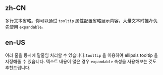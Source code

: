 ## zh-CN

多行文本省略。你可以通过 `tooltip` 属性配置省略展示内容，大量文本时推荐优先使用 `expandable`。

## en-US

여러 줄을 동시에 말줄임 처리할 수 있습니다.`tooltip` 을 이용하여 ellipsis tooltip 을 지정해줄 수 있습니다. 텍스트 내용이 많은 경우 `expandable` 속성을 사용해보는 것도 추천드립니다.
